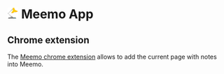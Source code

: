 # <img src="../img/meemo-logo.png" width="25px"> Meemo App

## Chrome extension

The [Meemo chrome extension](https://chrome.google.com/webstore/detail/meemo/lhkjapedcimeeiildlmebipnekekjmod)
allows to add the current page with notes into Meemo.

